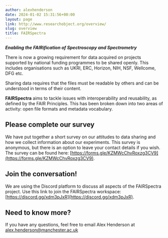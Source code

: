 ```yaml
---
author: alexhenderson
date: 2024-01-02 15:31:56+00:00
layout: page
link: http://www.researchobject.org/overview/
slug: overview
title: FAIRSpectra
---
```



***Enabling the FAIRification of Spectroscopy and Spectrometry***

There is now a growing requirement for data acquired on projects supported by national funding programmes to be shared openly. This includes organisations such as UKRI, ERC, Horizon, NIH, NSF, Wellcome, DFG etc.

Sharing data requires that the files must be readable by others and can be understood in terms of their content.

**FAIRSpectra** aims to tackle issues with interoperability and reusability, as defined by the FAIR Principles. This has been broken down into two areas of activity: open file formats and metadata vocabulary.

## Please complete our survey
We have put together a short survey on our attitudes to data sharing and how we collect information about our experiments. This survey is anonymous, but there is an option to leave your contact details if you wish. The survey can be found here: [https://forms.gle/KZMWcChvRoxzg3CV9](https://forms.gle/KZMWcChvRoxzg3CV9).

## Join the conversation!
We are using the Discord platform to discuss all aspects of the FAIRSpectra project. Use this link to join the FAIRSpectra workspace: [https://discord.gg/xdm3pJxR](https://discord.gg/xdm3pJxR).

## Need to know more?
If you have any questions, feel free to email Alex Henderson at [alex.henderson@manchester.ac.uk](mailto:alex.henderson@manchester.ac.uk)
